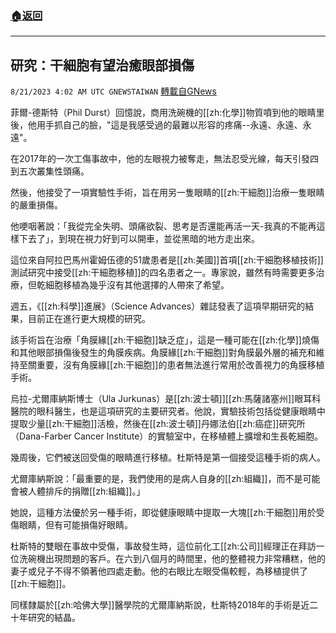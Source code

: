 ###  [:house:返回](README.md)
---


## 研究：干細胞有望治癒眼部損傷
`8/21/2023 4:02 AM UTC GNEWSTAIWAN` [轉載自GNews](https://gnews.org/articles/1576943)

菲爾-德斯特（Phil Durst）回憶說，商用洗碗機的[[zh:化學]]物質噴到他的眼睛里後，他用手抓自己的臉，"這是我感受過的最難以形容的疼痛--永遠、永遠、永遠"。

在2017年的一次工傷事故中，他的左眼視力被奪走，無法忍受光線，每天引發四到五次叢集性頭痛。

然後，他接受了一項實驗性手術，旨在用另一隻眼睛的[[zh:干細胞]]治療一隻眼睛的嚴重損傷。

他哽咽著說：「我從完全失明、頭痛欲裂、思考是否還能再活一天-我真的不能再這樣下去了」，到現在視力好到可以開車，並從黑暗的地方走出來。

這位來自阿拉巴馬州霍姆伍德的51歲患者是[[zh:美國]]首項[[zh:干細胞移植技術]]測試研究中接受[[zh:干細胞移植]]的四名患者之一。專家說，雖然有時需要更多治療，但乾細胞移植為幾乎沒有其他選擇的人帶來了希望。

週五，《[[zh:科學]]進展》（Science Advances）雜誌發表了這項早期研究的結果，目前正在進行更大規模的研究。

該手術旨在治療「角膜緣[[zh:干細胞]]缺乏症」，這是一種可能在[[zh:化學]]燒傷和其他眼部損傷後發生的角膜疾病。角膜緣[[zh:干細胞]]對角膜最外層的補充和維持至關重要，沒有角膜緣[[zh:干細胞]]的患者無法進行常用於改善視力的角膜移植手術。

烏拉-尤爾庫納斯博士（Ula Jurkunas）是[[zh:波士頓]][[zh:馬薩諸塞州]]眼耳科醫院的眼科醫生，也是這項研究的主要研究者。他說，實驗技術包括從健康眼睛中提取少量[[zh:干細胞]]活檢，然後在[[zh:波士頓]]丹娜法伯[[zh:癌症]]研究所（Dana-Farber Cancer Institute）的實驗室中，在移植體上擴增和生長乾細胞。

幾周後，它們被送回受傷的眼睛進行移植。杜斯特是第一個接受這種手術的病人。

尤爾庫納斯說：「最重要的是，我們使用的是病人自身的[[zh:組織]]，而不是可能會被人體排斥的捐贈[[zh:組織]]。」

她說，這種方法優於另一種手術，即從健康眼睛中提取一大塊[[zh:干細胞]]用於受傷眼睛，但有可能損傷好眼睛。

杜斯特的雙眼在事故中受傷，事故發生時，這位前化工[[zh:公司]]經理正在拜訪一位洗碗機出現問題的客戶。在六到八個月的時間里，他的整體視力非常糟糕，他的妻子或兒子不得不領著他四處走動。他的右眼比左眼受傷較輕，為移植提供了[[zh:干細胞]]。

同樣隸屬於[[zh:哈佛大學]]醫學院的尤爾庫納斯說，杜斯特2018年的手術是近二十年研究的結晶。
